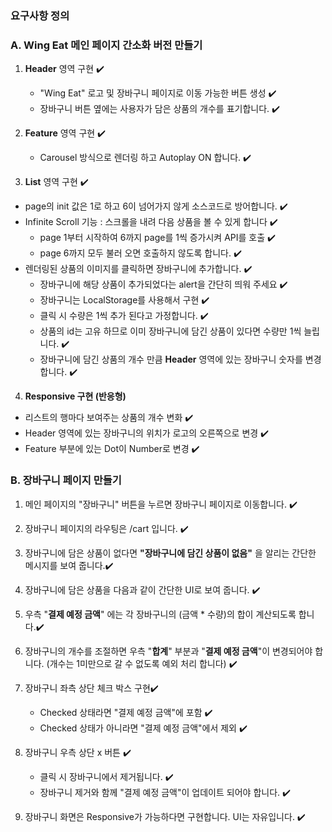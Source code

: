 ### 요구사항 정의

### **A. Wing Eat 메인 페이지 간소화 버전 만들기**

1. **Header** 영역 구현 ✔️
    - "Wing Eat" 로고 및 장바구니 페이지로 이동 가능한 버튼 생성 ✔️
    - 장바구니 버튼 옆에는 사용자가 담은 상품의 개수를 표기합니다. ✔️

2. **Feature** 영역 구현 ✔️
    - Carousel 방식으로 렌더링 하고 Autoplay ON 합니다. ✔️

3. **List** 영역 구현 ✔️
  - page의 init 값은 1로 하고 6이 넘어가지 않게 소스코드로 방어합니다. ✔️
  - Infinite Scroll 기능 : 스크롤을 내려 다음 상품을 볼 수 있게 합니다 ✔️
      - page 1부터 시작하여 6까지 page를 1씩 증가시켜 API를 호출 ✔️
      - page 6까지 모두 불러 오면 호출하지 않도록 합니다. ✔️
  - 렌더링된 상품의 이미지를 클릭하면 장바구니에 추가합니다. ✔️
      - 장바구니에 해당 상품이 추가되었다는 alert을 간단히 띄워 주세요 ✔️
      - 장바구니는 LocalStorage를 사용해서 구현 ✔️
      - 클릭 시 수량은 1씩 추가 된다고 가정합니다. ✔️
      - 상품의 id는 고유 하므로 이미 장바구니에 담긴 상품이 있다면 수량만 1씩 늘립니다. ✔️
      - 장바구니에 담긴 상품의 개수 만큼 **Header** 영역에 있는 장바구니 숫자를 변경합니다. ✔️

4. **Responsive 구현 (반응형)**
  - 리스트의 행마다 보여주는 상품의 개수 변화 ✔️
  - Header 영역에 있는 장바구니의 위치가 로고의 오른쪽으로 변경 ✔️
  - Feature 부분에 있는 Dot이 Number로 변경 ✔️

### B. 장바구니 페이지 만들기

1. 메인 페이지의 "장바구니" 버튼을 누르면 장바구니 페이지로 이동합니다. ✔️
2. 장바구니 페이지의 라우팅은 /cart 입니다. ✔️
3. 장바구니에 담은 상품이 없다면 **"장바구니에 담긴 상품이 없음"** 을 알리는 간단한 메시지를 보여 줍니다.✔️
4. 장바구니에 담은 상품을 다음과 같이 간단한 UI로 보여 줍니다. ✔️

5. 우측 "**결제 예정 금액**" 에는 각 장바구니의 (금액 * 수량)의 합이 계산되도록 합니다.✔️
6. 장바구니의 개수를 조절하면 우측 "**합계**" 부분과 "**결제 예정 금액**"이 변경되어야 합니다. (개수는 1미만으로 갈 수 없도록 예외 처리 합니다) ✔️
7. 장바구니 좌측 상단 체크 박스 구현✔️
    - Checked 상태라면 "결제 예정 금액"에 포함 ✔️
    - Checked 상태가 아니라면 "결제 예정 금액"에서 제외 ✔️
 8. 장바구니 우측 상단 x 버튼 ✔️
    - 클릭 시 장바구니에서 제거됩니다. ✔️
    - 장바구니 제거와 함께 "결제 예정 금액"이 업데이트 되어야 합니다. ✔️
9. 장바구니 화면은 Responsive가 가능하다면 구현합니다. UI는 자유입니다. ✔️